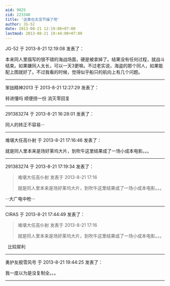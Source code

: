 ```yaml
---
aid: 9025
zid: 223348
title: '这章也太没节操了吧'
author: JG-52
date: 2013-08-21 12:19:08+07:00
lastmod: 2013-08-21 19:44:00+07:00
---
```


JG-52 于 2013-8-21 12:19:08 发表了：

本来同人里描写的很不错的海战场面，硬是被拿掉了。结果没有任何过程，就战斗结束。如果嫌同人太长，可以一天3更嘛。不过老实说，海盗的那个同人，如果能配上图就好了。不过我看的时候，觉得似乎船只的航向上有几个问题。

---------

笨拙精神2013 于 2013-8-21 12:27:29 发表了：

转进懂吗 顺便捞一份 消灭零回复

---------

291383274 于 2013-8-21 16:28:01 发表了：

同人的转正不容易···

---------

难堪大任高仆射 于 2013-8-21 17:16:46 发表了：

就是同人里本来是场好莱坞大片，到吹牛这里结果成了一场小成本电影。。。

---------

291383274 于 2013-8-21 17:19:34 发表了：

> 难堪大任高仆射 发表于 2013-8-21 17:16
> 
> 就是同人里本来是场好莱坞大片，到吹牛这里结果成了一场小成本电影。。。



···大广电中枪···

---------

CIRAS 于 2013-8-21 17:44:49 发表了：

> 难堪大任高仆射 发表于 2013-8-21 17:16
> 
> 就是同人里本来是场好莱坞大片，到吹牛这里结果成了一场小成本电影。。。



  比较犀利

---------

勇护友舰雪风号 于 2013-8-21 19:44:25 发表了：

我一度以为是没复制全。。。

---------

